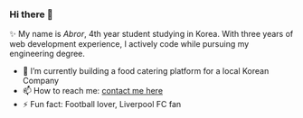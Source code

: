 ### Hi there 👋


✨ My name is _Abror_, 4th year student studying in Korea. With three years of web development experience, I actively code while pursuing my engineering degree. 

- 🔭 I’m currently building a food catering platform for a local Korean Company
- 📫 How to reach me: [contact me here](https://abroro.com)
- ⚡ Fun fact: Football lover, Liverpool FC fan

